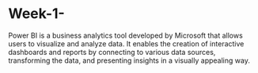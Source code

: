 # Week-1-
Power BI is a business analytics tool developed by Microsoft that allows users to visualize and analyze data. It enables the creation of interactive dashboards and reports by connecting to various data sources, transforming the data, and presenting insights in a visually appealing way. 
